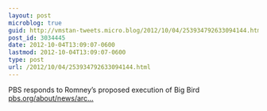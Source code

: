 ```yaml
---
layout: post
microblog: true
guid: http://vmstan-tweets.micro.blog/2012/10/04/253934792633094144.html
post_id: 3034445
date: 2012-10-04T13:09:07-0600
lastmod: 2012-10-04T13:09:07-0600
type: post
url: /2012/10/04/253934792633094144.html
---
```

PBS responds to Romney’s proposed execution of Big Bird <a href="http://www.pbs.org/about/news/archive/2012/statement-presidential-debate/#.UG3ddk4xQYs.twitter">pbs.org/about/news/arc…</a>
